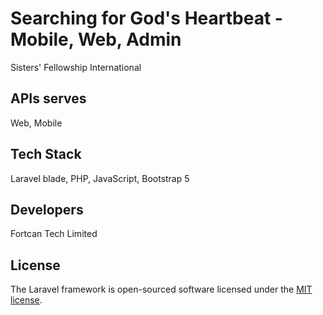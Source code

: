 # Searching for God's Heartbeat - Mobile, Web, Admin
Sisters' Fellowship International

## APIs serves
Web, Mobile

## Tech Stack
Laravel blade, PHP, JavaScript, Bootstrap 5

## Developers
Fortcan Tech Limited

## License
The Laravel framework is open-sourced software licensed under the [MIT license](https://opensource.org/licenses/MIT).

